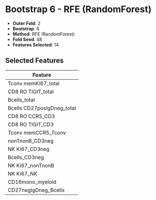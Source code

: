 # Bootstrap 6 - RFE (RandomForest)

- **Outer Fold**: 2
- **Bootstrap**: 6
- **Method**: RFE (RandomForest)
- **Fold Seed**: 48
- **Features Selected**: 14

## Selected Features

| Feature |
|---------|
| Tconv memKi67_total |
| CD8 RO TIGIT_total |
| Bcells_total |
| Bcells CD27posIgDneg_total |
| CD8 RO CCR5_CD3 |
| CD8 RO TIGIT_CD3 |
| Tconv memCCR5_Tconv |
| nonTnonB_CD3neg |
| NK Ki67_CD3neg |
| Bcells_CD3neg |
| NK Ki67_nonTnonB |
| NK Ki67_NK |
| CD16mono_myeloid |
| CD27negIgDneg_Bcells |
